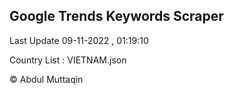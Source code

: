

## Google Trends Keywords Scraper 
 
Last Update 09-11-2022 , 01:19:10

Country List :
VIETNAM.json



© Abdul Muttaqin 
